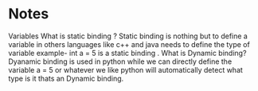 # Notes
Variables
What is static binding ?
    Static binding is nothing but to define a variable in others languages like c++ and  java needs to define the type of variable example- int a = 5
    is a static binding .
What is Dynamic binding?
    Dyanamic binding is used in python while we can directly define the variable a = 5 or whatever we like python will automatically detect what type is it thats an Dynamic binding.
